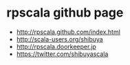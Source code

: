 # rpscala github page

* http://rpscala.github.com/index.html
* http://scala-users.org/shibuya
* http://rpscala.doorkeeper.jp
* https://twitter.com/shibuyascala
